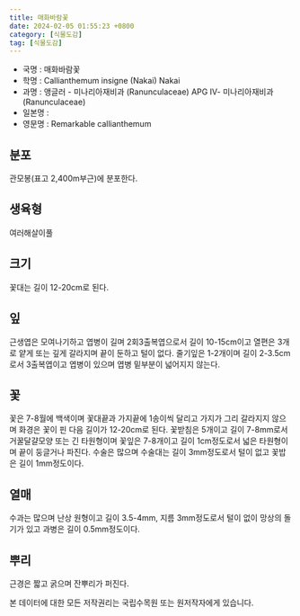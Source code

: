 ```yaml
---
title: 매화바람꽃
date: 2024-02-05 01:55:23 +0800
category: [식물도감]
tag: [식물도감]
---
```




- 국명 : 매화바람꽃
- 학명 : Callianthemum insigne (Nakai) Nakai
- 과명 : 앵글러 - 미나리아재비과 (Ranunculaceae) APG Ⅳ- 미나리아재비과 (Ranunculaceae)
- 일본명 : 
- 영문명 : Remarkable callianthemum


## 분포
관모봉(표고 2,400m부근)에 분포한다.
## 생육형
여러해살이풀
## 크기
꽃대는 길이 12-20cm로 된다.
## 잎
근생엽은 모여나기하고 엽병이 길며 2회3출복엽으로서 길이 10-15cm이고 열편은 3개로 얕게 또는 깊게 갈라지며 끝이 둔하고 털이 없다. 줄기잎은 1-2개이며 길이 2-3.5cm로서 3출복엽이고 엽병이 있으며 엽병 밑부분이 넓어지지 않는다.
## 꽃
꽃은 7-8월에 백색이며 꽃대끝과 가지끝에 1송이씩 달리고 가지가 그리 갈라지지 않으며 화경은 꽃이 핀 다음 길이가 12-20cm로 된다. 꽃받침은 5개이고 길이 7-8mm로서 거꿀달걀모양 또는 긴 타원형이며 꽃잎은 7-8개이고 길이 1cm정도로서 넓은 타원형이며 끝이 둥글거나 파진다. 수술은 많으며 수술대는 길이 3mm정도로서 털이 없고 꽃밥은 길이 1mm정도이다.
## 열매
수과는 많으며 난상 원형이고 길이 3.5-4mm, 지름 3mm정도로서 털이 없이 망상의 돌기가 있고 과병은 길이 0.5mm정도이다.
## 뿌리
근경은 짧고 굵으며 잔뿌리가 퍼진다.






본 데이터에 대한 모든 저작권리는 국립수목원 또는 원저작자에게 있습니다.
